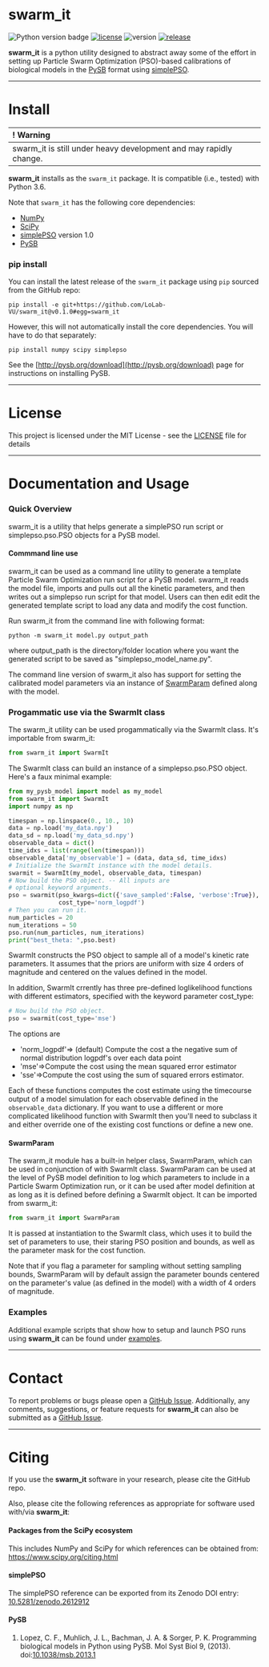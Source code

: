 # swarm_it

![Python version badge](https://img.shields.io/badge/python-3.6-blue.svg)
[![license](https://img.shields.io/github/license/LoLab-VU/swarm_it.svg)](LICENSE)
![version](https://img.shields.io/badge/version-0.1.0-orange.svg)
[![release](https://img.shields.io/github/release-pre/LoLab-VU/swarm_it.svg)](https://github.com/LoLab-VU/swarm_it/releases/tag/v0.1.0)

**swarm_it** is a python utility designed to abstract away some of the effort in setting up Particle Swarm Optimization (PSO)-based calibrations of biological models in the [PySB](http://pysb.org/) format using [simplePSO](https://github.com/LoLab-VU/ParticleSwarmOptimization).

------

# Install

| **! Warning** |
| :--- |
|  swarm_it is still under heavy development and may rapidly change. |

**swarm_it** installs as the `swarm_it` package. It is compatible (i.e., tested) with Python 3.6.

Note that `swarm_it` has the following core dependencies:
   * [NumPy](http://www.numpy.org/)
   * [SciPy](https://www.scipy.org/)   
   * [simplePSO](https://github.com/LoLab-VU/ParticleSwarmOptimization) version 1.0
   * [PySB](http://pysb.org/)

### pip install
You can install the latest release of the `swarm_it` package using `pip` sourced from the GitHub repo:
```
pip install -e git+https://github.com/LoLab-VU/swarm_it@v0.1.0#egg=swarm_it
```
However, this will not automatically install the core dependencies. You will have to do that separately:
```
pip install numpy scipy simplepso
```
See the [http://pysb.org/download](http://pysb.org/download) page for instructions on installing PySB.

------

# License

This project is licensed under the MIT License - see the [LICENSE](LICENSE) file for details

------

# Documentation and Usage

### Quick Overview
swarm_it is a utility that helps generate a simplePSO run script or simplepso.pso.PSO objects for a PySB model.

#### Commmand line use
swarm_it can be used as a command line utility to generate a template Particle Swarm Optimization run script for a PySB model. swarm_it reads the model file, imports and pulls out all the kinetic parameters, and then writes out a simplepso run script for that model. Users can then edit edit the generated template script to load any data and modify the cost function.

Run swarm_it from the command line with following format:
```
python -m swarm_it model.py output_path
```      
where output_path is the directory/folder location where you want the generated script to be saved as "simplepso_model_name.py".

The command line version of swarm_it also has support for setting the calibrated model parameters via an instance of [SwarmParam]() defined along with the model.   


### Progammatic use via the SwarmIt class
The swarm_it utility can be used progammatically via the SwarmIt
class. It's importable from swarm_it:
```python
from swarm_it import SwarmIt
```
The SwarmIt class can build an instance of a simplepso.pso.PSO object.  
 Here's a faux minimal example:
```python
from my_pysb_model import model as my_model
from swarm_it import SwarmIt
import numpy as np

timespan = np.linspace(0., 10., 10)
data = np.load('my_data.npy')
data_sd = np.load('my_data_sd.npy')
observable_data = dict()
time_idxs = list(range(len(timespan)))
observable_data['my_observable'] = (data, data_sd, time_idxs)
# Initialize the SwarmIt instance with the model details.
swarmit = SwarmIt(my_model, observable_data, timespan)
# Now build the PSO object. -- All inputs are
# optional keyword arguments.
pso = swarmit(pso_kwargs=dict({'save_sampled':False, 'verbose':True}),
              cost_type='norm_logpdf')
# Then you can run it.
num_particles = 20
num_iterations = 50
pso.run(num_particles, num_iterations)
print("best_theta: ",pso.best)
```

SwarmIt constructs the PSO object to sample all of a model's kinetic rate parameters. It assumes that the priors are uniform with size 4 orders of magnitude and centered on the values defined in the model.

In addition, SwarmIt crrently has three pre-defined loglikelihood functions with different estimators, specified with the keyword parameter cost_type:
```python
# Now build the PSO object.
pso = swarmit(cost_type='mse')
```
The options are
  * 'norm_logpdf'=> (default) Compute the cost a the negative sum of normal distribution logpdf's over each data point
  * 'mse'=>Compute the cost using the mean squared error estimator
  * 'sse'=>Compute the cost using the sum of squared errors estimator.

Each of these functions computes the cost estimate using the timecourse output of a model simulation for each observable defined in the `observable_data` dictionary.
If you want to use a different or more complicated likelihood function with SwarmIt then you'll need to subclass it and either override one of the existing cost functions or define a new one.  

#### SwarmParam
The swarm_it module has a built-in helper class, SwarmParam, which can be used in conjunction of with SwarmIt class. SwarmParam can be used at the level of PySB model definition to log which parameters to include in
a Particle Swarm Optimization run, or it can be used after model definition at as long as it is defined before defining a SwarmIt object. It can be imported from swarm_it:
```python
from swarm_it import SwarmParam
```
It is passed at instantiation to the SwarmIt class, which uses it
to build the set of parameters to use, their staring PSO position and bounds, as well as the parameter mask for the cost function.

Note that if you flag a parameter for sampling without setting sampling bounds, SwarmParam will by default assign the parameter bounds centered on the parameter's value (as defined in the model) with a width of 4 orders of magnitude.

### Examples
Additional example scripts that show how to setup and launch PSO runs using **swarm_it** can be found under [examples](./examples).

------

# Contact

To report problems or bugs please open a
[GitHub Issue](https://github.com/LoLab-VU/swarm_it/issues). Additionally, any
comments, suggestions, or feature requests for **swarm_it** can also be submitted as a
[GitHub Issue](https://github.com/LoLab-VU/swarm_it/issues).

------

# Citing

If you use the **swarm_it** software in your research, please cite the GitHub repo.

Also, please cite the following references as appropriate for software used with/via **swarm_it**:

#### Packages from the SciPy ecosystem

This includes NumPy and SciPy for which references can be obtained from:
https://www.scipy.org/citing.html

#### simplePSO
The simplePSO reference can be exported from its Zenodo DOI entry:
[10.5281/zenodo.2612912](https://doi.org/10.5281/zenodo.2612912)

#### PySB
  1. Lopez, C. F., Muhlich, J. L., Bachman, J. A. & Sorger, P. K. Programming biological models in Python using PySB. Mol Syst Biol 9, (2013). doi:[10.1038/msb.2013.1](dx.doi.org/10.1038/msb.2013.1)
